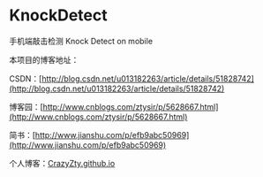 # KnockDetect
手机端敲击检测 Knock Detect on mobile

本项目的博客地址：

CSDN：[http://blog.csdn.net/u013182263/article/details/51828742](http://blog.csdn.net/u013182263/article/details/51828742)

博客园：[http://www.cnblogs.com/ztysir/p/5628667.html](http://www.cnblogs.com/ztysir/p/5628667.html)

简书：[http://www.jianshu.com/p/efb9abc50969](http://www.jianshu.com/p/efb9abc50969)

个人博客：[CrazyZty.github.io](http:CrazyZty.github.io)
